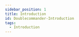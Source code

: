 ```yaml
---
sidebar_position: 1
title: Introduction
id: Doublecommander-Introduction
tags:
  - Introduction
---
```

